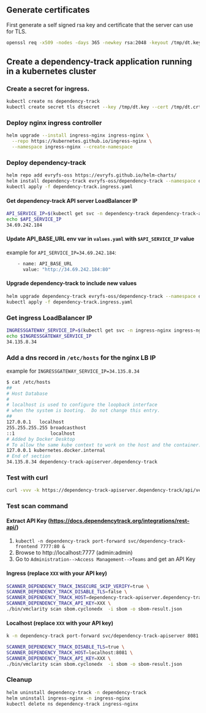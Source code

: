 
## Generate certificates

First generate a self signed rsa key and certificate that the server can use for TLS.

```sh
openssl req -x509 -nodes -days 365 -newkey rsa:2048 -keyout /tmp/dt.key -out /tmp/dt.crt -subj "/CN=dependency-track-apiserver.dependency-track/O=dependency-track-apiserver.dependency-track"
```

## Create a dependency-track application running in a kubernetes cluster

### Create a secret for ingress.

```sh
kubectl create ns dependency-track
kubectl create secret tls dtsecret --key /tmp/dt.key --cert /tmp/dt.crt -n dependency-track 
```

### Deploy nginx ingress controller

```sh
helm upgrade --install ingress-nginx ingress-nginx \
  --repo https://kubernetes.github.io/ingress-nginx \
  --namespace ingress-nginx --create-namespace
```

### Deploy dependency-track

```sh
helm repo add evryfs-oss https://evryfs.github.io/helm-charts/
helm install dependency-track evryfs-oss/dependency-track --namespace dependency-track --create-namespace -f values.yaml
kubectl apply -f dependency-track.ingress.yaml
```

#### Get dependency-track API server LoadBalancer IP
```sh
API_SERVICE_IP=$(kubectl get svc -n dependency-track dependency-track-apiserver -o jsonpath='{.status.loadBalancer.ingress[0].ip}')
echo $API_SERVICE_IP
34.69.242.184
```

#### Update API_BASE_URL env var in `values.yaml` with `$API_SERVICE_IP` value
example for `API_SERVICE_IP=34.69.242.184`:
```sh
    - name: API_BASE_URL
      value: "http://34.69.242.184:80"
```

#### Upgrade dependency-track to include new values
```sh
helm upgrade dependency-track evryfs-oss/dependency-track --namespace dependency-track --create-namespace -f values.yaml
kubectl apply -f dependency-track.ingress.yaml
```

### Get ingress LoadBalancer IP
```sh
INGRESSGATEWAY_SERVICE_IP=$(kubectl get svc -n ingress-nginx ingress-nginx-controller -o jsonpath='{.status.loadBalancer.ingress[0].ip}')
echo $INGRESSGATEWAY_SERVICE_IP
34.135.8.34
```

### Add a dns record in `/etc/hosts` for the nginx LB IP
example for `INGRESSGATEWAY_SERVICE_IP=34.135.8.34`
```sh
$ cat /etc/hosts
##
# Host Database
#
# localhost is used to configure the loopback interface
# when the system is booting.  Do not change this entry.
##
127.0.0.1	localhost
255.255.255.255	broadcasthost
::1             localhost
# Added by Docker Desktop
# To allow the same kube context to work on the host and the container:
127.0.0.1 kubernetes.docker.internal
# End of section
34.135.8.34 dependency-track-apiserver.dependency-track
```

### Test with curl

```sh
curl -vvv -k https://dependency-track-apiserver.dependency-track/api/version
```

### Test scan command

#### Extract API Key (https://docs.dependencytrack.org/integrations/rest-api/)
1. `kubectl -n dependency-track port-forward svc/dependency-track-frontend 7777:80 &`
1. Browse to http://localhost:7777 (admin:admin)
1. Go to `Administration-->Access Management-->Teams` and get an API Key

#### Ingress (replace `XXX` with your API key)

```sh
SCANNER_DEPENDENCY_TRACK_INSECURE_SKIP_VERIFY=true \
SCANNER_DEPENDENCY_TRACK_DISABLE_TLS=false \
SCANNER_DEPENDENCY_TRACK_HOST=dependency-track-apiserver.dependency-track \
SCANNER_DEPENDENCY_TRACK_API_KEY=XXX \
./bin/vmclarity scan sbom.cyclonedx  -i sbom -o sbom-result.json
```

#### Localhost (replace `XXX` with your API key)

```sh
k -n dependency-track port-forward svc/dependency-track-apiserver 8081:80

SCANNER_DEPENDENCY_TRACK_DISABLE_TLS=true \
SCANNER_DEPENDENCY_TRACK_HOST=localhost:8081 \
SCANNER_DEPENDENCY_TRACK_API_KEY=XXX \
./bin/vmclarity scan sbom.cyclonedx  -i sbom -o sbom-result.json
```

### Cleanup
```sh
helm uninstall dependency-track -n dependency-track
helm uninstall ingress-nginx -n ingress-nginx
kubectl delete ns dependency-track ingress-nginx
```